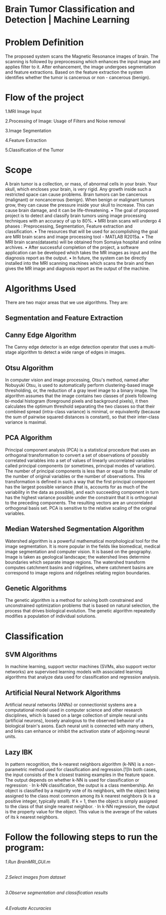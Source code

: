 # Brain Tumor Classification and Detection | Machine Learning
# Problem Definition
The proposed system scans the Magnetic Resonance images of brain. The scanning is followed by preprocessing which enhances the input image and applies filter to it. After enhancement, the image undergoes segmentation and feature extractions. Based on the feature extraction the system identifies whether the tumor is cancerous or non - cancerous (benign).
# Flow of the project
1.MRI Image Input

2.Processing of Image: Usage of Filters and Noise removal

3.Image Segmentation

4.Feature Extraction

5.Classification of the Tumor

# Scope
 A brain tumor is a collection, or mass, of abnormal cells in your brain. Your skull, which encloses your brain, is very rigid. Any growth inside such a restricted space can cause problems. Brain tumors can be cancerous (malignant) or noncancerous (benign). When benign or malignant tumors grow, they can cause the pressure inside your skull to increase. This can cause brain damage, and it can be life-threatening. • The goal of proposed project is to detect and classify brain tumors using image processing techniques with an accuracy of up to 80%. • MRI brain scans will undergo 4 phases : Preprocessing, Segmentation, Feature extraction and classification. • The resources that will be used for accomplishing the goal are MRI brain scans and image processing tool - MATLAB R2015a. • The MRI brain scans(datasets) will be obtained from Somaiya hospital and online archives. • After successful completion of the project, a software application can be developed which takes the MR images as input and the diagnosis report as the output. • In future, the system can be directly installed into the MRI scanning machines which scans the brain and then gives the MR image and diagnosis report as the output of the machine.

 # Algorithms Used
 There are two major areas that we use algorithms. They are:

## Segmentation and Feature Extraction

## Canny Edge Algorithm
The Canny edge detector is an edge detection operator that uses a multi-stage algorithm to detect a wide range of edges in images.

## Otsu Algorithm
In computer vision and image processing, Otsu's method, named after Nobuyuki Otsu, is used to automatically perform clustering-based image thresholding, or, the reduction of a gray level image to a binary image. The algorithm assumes that the image contains two classes of pixels following bi-modal histogram (foreground pixels and background pixels), it then calculates the optimum threshold separating the two classes so that their combined spread (intra-class variance) is minimal, or equivalently (because the sum of pairwise squared distances is constant), so that their inter-class variance is maximal.

## PCA Algorithm
Principal component analysis (PCA) is a statistical procedure that uses an orthogonal transformation to convert a set of observations of possibly correlated variables into a set of values of linearly uncorrelated variables called principal components (or sometimes, principal modes of variation). The number of principal components is less than or equal to the smaller of the number of original variables or the number of observations. This transformation is defined in such a way that the first principal component has the largest possible variance (that is, accounts for as much of the variability in the data as possible), and each succeeding component in turn has the highest variance possible under the constraint that it is orthogonal to the preceding components. The resulting vectors are an uncorrelated orthogonal basis set. PCA is sensitive to the relative scaling of the original variables.

## Median Watershed Segmentation Algorithm
Watershed algorithm is a powerful mathematical morphological tool for the image segmentation. It is more popular in the fields like biomedical, medical image segmentation and computer vision. It is based on the geography. Image is taken as geological landscape; the watershed lines determine boundaries which separate image regions. The watershed transform computes catchment basins and ridgelines, where catchment basins are correspond to image regions and ridgelines relating region boundaries.

## Genetic Algorithms
The genetic algorithm is a method for solving both constrained and unconstrained optimization problems that is based on natural selection, the process that drives biological evolution. The genetic algorithm repeatedly modifies a population of individual solutions.

# Classification

## SVM Algorithms
In machine learning, support vector machines (SVMs, also support vector networks) are supervised learning models with associated learning algorithms that analyze data used for classification and regression analysis.

## Artificial Neural Network Algorithms
Artificial neural networks (ANNs) or connectionist systems are a computational model used in computer science and other research disciplines, which is based on a large collection of simple neural units (artificial neurons), loosely analogous to the observed behavior of a biological brain's axons. Each neural unit is connected with many others, and links can enhance or inhibit the activation state of adjoining neural units.

## Lazy IBK
In pattern recognition, the k-nearest neighbors algorithm (k-NN) is a non-parametric method used for classification and regression.[1]In both cases, the input consists of the k closest training examples in the feature space. The output depends on whether k-NN is used for classification or regression: · In k-NN classification, the output is a class membership. An object is classified by a majority vote of its neighbors, with the object being assigned to the class most common among its k nearest neighbors (k is a positive integer, typically small). If k = 1, then the object is simply assigned to the class of that single nearest neighbor. · In k-NN regression, the output is the property value for the object. This value is the average of the values of its k nearest neighbors.

# Follow the following steps to run the program:
###### 1.Run BrainMRI_GUI.m
###### 2.Select images from dataset
###### 3.Observe segmentation and classification results
###### 4.Evaluate Accuracies
